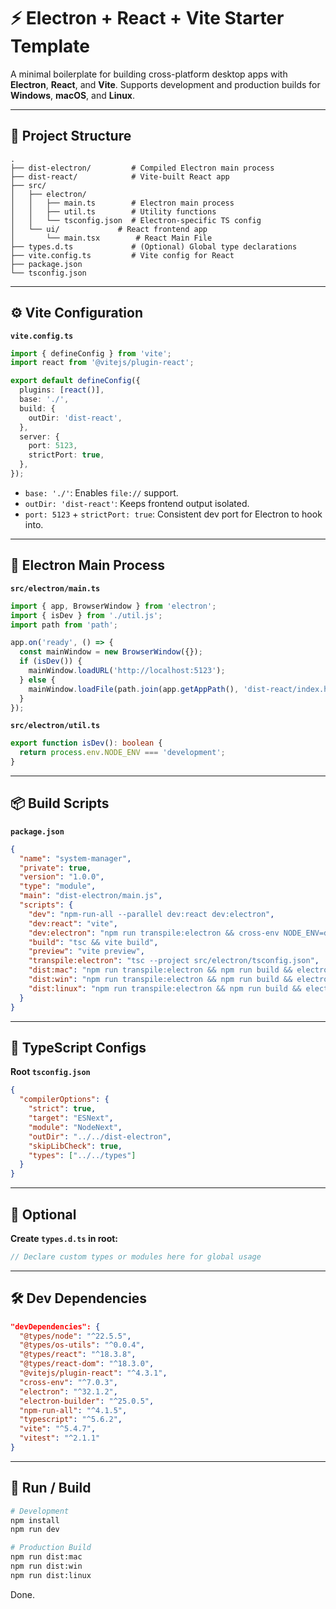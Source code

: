 # ⚡ Electron + React + Vite Starter Template

A minimal boilerplate for building cross-platform desktop apps with **Electron**, **React**, and **Vite**. Supports development and production builds for **Windows**, **macOS**, and **Linux**.

---

## 🔧 Project Structure

```
.
├── dist-electron/         # Compiled Electron main process
├── dist-react/            # Vite-built React app
├── src/
│   ├── electron/
│   │   ├── main.ts        # Electron main process
│   │   ├── util.ts        # Utility functions
│   │   └── tsconfig.json  # Electron-specific TS config
│   └── ui/             # React frontend app
│       └── main.tsx        # React Main File
├── types.d.ts             # (Optional) Global type declarations
├── vite.config.ts         # Vite config for React
├── package.json
└── tsconfig.json
```

---

## ⚙ Vite Configuration

**`vite.config.ts`**
```ts
import { defineConfig } from 'vite';
import react from '@vitejs/plugin-react';

export default defineConfig({
  plugins: [react()],
  base: './',
  build: {
    outDir: 'dist-react',
  },
  server: {
    port: 5123,
    strictPort: true,
  },
});
```

- `base: './'`: Enables `file://` support.
- `outDir: 'dist-react'`: Keeps frontend output isolated.
- `port: 5123` + `strictPort: true`: Consistent dev port for Electron to hook into.

---

## 🚀 Electron Main Process

**`src/electron/main.ts`**
```ts
import { app, BrowserWindow } from 'electron';
import { isDev } from './util.js';
import path from 'path';

app.on('ready', () => {
  const mainWindow = new BrowserWindow({});
  if (isDev()) {
    mainWindow.loadURL('http://localhost:5123');
  } else {
    mainWindow.loadFile(path.join(app.getAppPath(), 'dist-react/index.html'));
  }
});
```

**`src/electron/util.ts`**
```ts
export function isDev(): boolean {
  return process.env.NODE_ENV === 'development';
}
```

---

## 📦 Build Scripts

**`package.json`**
```json
{
  "name": "system-manager",
  "private": true,
  "version": "1.0.0",
  "type": "module",
  "main": "dist-electron/main.js",
  "scripts": {
    "dev": "npm-run-all --parallel dev:react dev:electron",
    "dev:react": "vite",
    "dev:electron": "npm run transpile:electron && cross-env NODE_ENV=development electron .",
    "build": "tsc && vite build",
    "preview": "vite preview",
    "transpile:electron": "tsc --project src/electron/tsconfig.json",
    "dist:mac": "npm run transpile:electron && npm run build && electron-builder --mac --arm64",
    "dist:win": "npm run transpile:electron && npm run build && electron-builder --win --x64",
    "dist:linux": "npm run transpile:electron && npm run build && electron-builder --linux --x64"
  }
}
```

---

## 🧱 TypeScript Configs

**Root `tsconfig.json`**
```json
{
  "compilerOptions": {
    "strict": true,
    "target": "ESNext",
    "module": "NodeNext",
    "outDir": "../../dist-electron",
    "skipLibCheck": true,
    "types": ["../../types"]
  }
}
```

---

## 📁 Optional

**Create `types.d.ts` in root:**
```ts
// Declare custom types or modules here for global usage
```

---

## 🛠 Dev Dependencies

```json
"devDependencies": {
  "@types/node": "^22.5.5",
  "@types/os-utils": "^0.0.4",
  "@types/react": "^18.3.8",
  "@types/react-dom": "^18.3.0",
  "@vitejs/plugin-react": "^4.3.1",
  "cross-env": "^7.0.3",
  "electron": "^32.1.2",
  "electron-builder": "^25.0.5",
  "npm-run-all": "^4.1.5",
  "typescript": "^5.6.2",
  "vite": "^5.4.7",
  "vitest": "^2.1.1"
}
```

---

## 🧪 Run / Build

```bash
# Development
npm install
npm run dev

# Production Build
npm run dist:mac
npm run dist:win
npm run dist:linux
```

Done.

